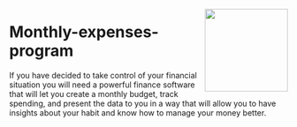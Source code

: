 <p><img align="right" src="https://ums.asu.edu.eg/images/logo.png" width="150" "></p>
<p><h1> Monthly-expenses-program</h1></p>
 <p>If you have decided to take control of your financial situation you will need a powerful finance software that will let you create a monthly budget, track spending, and present the data to you in a way that will allow you to have insights about your habit and know how to manage your money better.</p>
